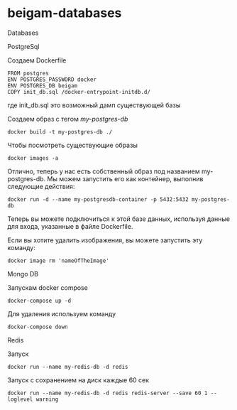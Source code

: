 # beigam-databases
Databases

PostgreSql

Создаем Dockerfile
```agsl
FROM postgres
ENV POSTGRES_PASSWORD docker
ENV POSTGRES_DB beigam
COPY init_db.sql /docker-entrypoint-initdb.d/
```
где init_db.sql это возможный дамп существующей базы

Создаем образ с тегом _my-postgres-db_
```
docker build -t my-postgres-db ./
```

Чтобы посмотреть существующие образы
```
docker images -a
```

Отлично, теперь у нас есть собственный образ под названием my-postgres-db. Мы можем запустить его как контейнер, выполнив следующие действия:
```
docker run -d --name my-postgresdb-container -p 5432:5432 my-postgres-db
```
Теперь вы можете подключиться к этой базе данных, используя данные для входа, указанные в файле Dockerfile.

Если вы хотите удалить изображения, вы можете запустить эту команду:
```
docker image rm 'nameOfTheImage'
```

Mongo DB

Запускам docker compose
```agsl
docker-compose up -d
```

Для удаления используем команду
```agsl
docker-compose down
```

Redis

Запуск

```
docker run --name my-redis-db -d redis
```

Запуск с сохранением на диск каждые 60 сек
```agsl
docker run --name my-redis-db -d redis redis-server --save 60 1 --loglevel warning
```